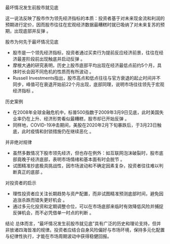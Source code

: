 最坏情况发生前股市就见底

这一说法反映了股市作为领先经济指标的本质：投资者基于对未来现金流和利润的预期进行定价，因而股市往往在宏观经济数据最糟糕时就已吸纳了对未来复苏的预期，出现底部并反弹 。

股市为何先于最坏情况见底
- 股市是一个领先经济指标，投资者通过买卖行为提前反应经济前景，往往在经济最差阶段前出现触底并启动反弹 。
- 摩根大通的研究表明，历史上股市底部平均出现在经济最低点前约5个月，具体时长会因不同危机的性质而有所波动  。
- Russell Investments指出，股市高点和低点往往与官方衰退的起止时间并不同步，峰值可在衰退开始前22个月出现，底部同理，说明市场往往领先于宏观经济指标 。

历史案例
- 在2008年全球金融危机中，标普500指数于2009年3月9日见底，此时美国失业率仍在上升、经济形势看似最糟糕，股市却已开始反弹 。
- 同样地，COVID-19冲击期间，美股在2020年2月下旬暴跌后，于3月23日触底，此时疫情和封锁措施仍在继续恶化 。

并非绝对规律
- 虽然多数情况下股市领先经济，但也存在例外：如互联网泡沫破裂时，股市底部竟晚于经济底部，表明市场情绪和基本面有时会脱节 。
- 试图精准抄底极具挑战性，因市场波动和不确定因素复杂，投资者往往难以判断真正的底部 。

对投资者的启示
- 理性投资者应关注长期趋势与资产配置，而非试图精准预测底部时间，避免因追涨杀跌而错失更好机会 。
- 通过多元化投资和定期调整仓位，可以在市场底部来临时有效降低风险并捕捉反弹机会，而不必凭借单一时点的判断 。

结论
     总体而言，“最坏情况发生前股市就见底”具有广泛的历史和理论支持，但并非放诸四海皆准的规律。投资者应结合自身风险偏好与市场环境，保持多元化配置与纪律性执行，才能在市场周期波动中获得稳健回报。
